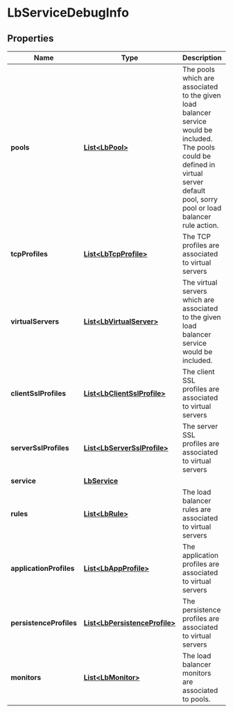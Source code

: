 # LbServiceDebugInfo

## Properties
Name | Type | Description | Notes
------------ | ------------- | ------------- | -------------
**pools** | [**List&lt;LbPool&gt;**](LbPool.md) | The pools which are associated to the given load balancer service would be included. The pools could be defined in virtual server default pool, sorry pool or load balancer rule action.  |  [optional]
**tcpProfiles** | [**List&lt;LbTcpProfile&gt;**](LbTcpProfile.md) | The TCP profiles are associated to virtual servers  |  [optional]
**virtualServers** | [**List&lt;LbVirtualServer&gt;**](LbVirtualServer.md) | The virtual servers which are associated to the given load balancer service would be included.  |  [optional]
**clientSslProfiles** | [**List&lt;LbClientSslProfile&gt;**](LbClientSslProfile.md) | The client SSL profiles are associated to virtual servers  |  [optional]
**serverSslProfiles** | [**List&lt;LbServerSslProfile&gt;**](LbServerSslProfile.md) | The server SSL profiles are associated to virtual servers  |  [optional]
**service** | [**LbService**](LbService.md) |  |  [optional]
**rules** | [**List&lt;LbRule&gt;**](LbRule.md) | The load balancer rules are associated to virtual servers  |  [optional]
**applicationProfiles** | [**List&lt;LbAppProfile&gt;**](LbAppProfile.md) | The application profiles are associated to virtual servers  |  [optional]
**persistenceProfiles** | [**List&lt;LbPersistenceProfile&gt;**](LbPersistenceProfile.md) | The persistence profiles are associated to virtual servers  |  [optional]
**monitors** | [**List&lt;LbMonitor&gt;**](LbMonitor.md) | The load balancer monitors are associated to pools.  |  [optional]
